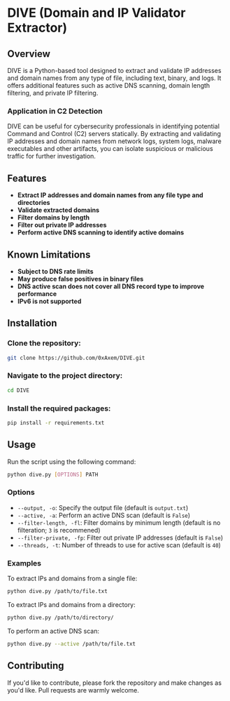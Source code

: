 # DIVE (Domain and IP Validator Extractor)
## Overview
DIVE is a Python-based tool designed to extract and validate IP addresses and domain names from any type of file, including text, binary, and logs. It offers additional features such as active DNS scanning, domain length filtering, and private IP filtering.
### Application in C2 Detection
DIVE can be useful for cybersecurity professionals in identifying potential Command and Control (C2) servers statically. By extracting and validating IP addresses and domain names from network logs, system logs, malware executables and other artifacts, you can isolate suspicious or malicious traffic for further investigation.
## Features
- **Extract IP addresses and domain names from any file type and directories**
- **Validate extracted domains**
- **Filter domains by length**
- **Filter out private IP addresses**
- **Perform active DNS scanning to identify active domains**
## Known Limitations
- **Subject to DNS rate limits**
- **May produce false positives in binary files**
- **DNS active scan does not cover all DNS record type to improve performance**
- **IPv6 is not supported**
## Installation
### Clone the repository:
```bash
git clone https://github.com/0xAxem/DIVE.git
```
### Navigate to the project directory:
```bash
cd DIVE
```
### Install the required packages:
```bash
pip install -r requirements.txt
```
## Usage
Run the script using the following command:
```bash
python dive.py [OPTIONS] PATH
```
### Options
- `--output, -o`: Specify the output file (default is `output.txt`)
- `--active, -a`: Perform an active DNS scan (default is `False`)
- `--filter-length, -fl`: Filter domains by minimum length (default is no filteration; `3` is recommened)
- `--filter-private, -fp`: Filter out private IP addresses (default is `False`)
- `--threads, -t`: Number of threads to use for active scan (default is `40`)
### Examples
To extract IPs and domains from a single file:
```bash
python dive.py /path/to/file.txt
```
To extract IPs and domains from a directory:
```bash
python dive.py /path/to/directory/
```
To perform an active DNS scan:
```bash
python dive.py --active /path/to/file.txt
```
## Contributing
If you'd like to contribute, please fork the repository and make changes as you'd like. Pull requests are warmly welcome.